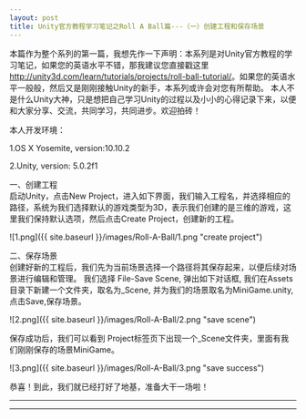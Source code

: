 ```yaml
---
layout: post
title: Unity官方教程学习笔记之Roll A Ball篇---（一）创建工程和保存场景
---
```



本篇作为整个系列的第一篇，我想先作一下声明：本系列是对Unity官方教程的学习笔记，如果您的英语水平不错，那我建议您直接戳这里<http://unity3d.com/learn/tutorials/projects/roll-ball-tutorial/>。如果您的英语水平一般般，然后又是刚刚接触Unity的新手，本系列或许会对您有所帮助。 本人不是什么Unity大神，只是想把自己学习Unity的过程以及小小的心得记录下来，以便和大家分享、交流，共同学习，共同进步。欢迎拍砖！



本人开发环境：

1.OS X Yosemite, version:10.10.2

2.Unity, version: 5.0.2f1

一、创建工程  
启动Unity，点击New Project，进入如下界面，我们输入工程名，并选择相应的路径，系统为我们选择默认的游戏类型为3D，表示我们创建的是三维的游戏，这里我们保持默认选项，然后点击Create Project，创建新的工程。  

![1.png]({{ site.baseurl }}/images/Roll-A-Ball/1.png "create project")  


二、保存场景  
创建好新的工程后，我们先为当前场景选择一个路径将其保存起来，以便后续对场景进行编辑和管理。
我们选择 File-Save Scene, 弹出如下对话框, 我们在Assets目录下新建一个文件夹，取名为_Scene,  并为我们的场景取名为MiniGame.unity, 点击Save,保存场景。  

![2.png]({{ site.baseurl }}/images/Roll-A-Ball/2.png "save scene")  


保存成功后，我们可以看到 Project标签页下出现一个_Scene文件夹，里面有我们刚刚保存的场景MiniGame。  

![3.png]({{ site.baseurl }}/images/Roll-A-Ball/3.png "save success")  


恭喜！到此，我们就已经打好了地基，准备大干一场啦！


----
****